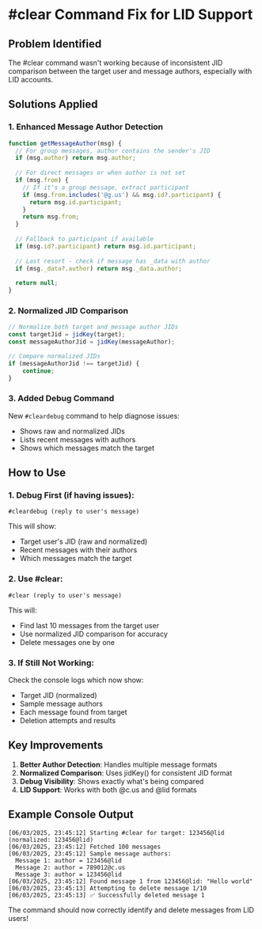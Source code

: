 # #clear Command Fix for LID Support

## Problem Identified
The #clear command wasn't working because of inconsistent JID comparison between the target user and message authors, especially with LID accounts.

## Solutions Applied

### 1. Enhanced Message Author Detection
```javascript
function getMessageAuthor(msg) {
  // For group messages, author contains the sender's JID
  if (msg.author) return msg.author;
  
  // For direct messages or when author is not set
  if (msg.from) {
    // If it's a group message, extract participant
    if (msg.from.includes('@g.us') && msg.id?.participant) {
      return msg.id.participant;
    }
    return msg.from;
  }
  
  // Fallback to participant if available
  if (msg.id?.participant) return msg.id.participant;
  
  // Last resort - check if message has _data with author
  if (msg._data?.author) return msg._data.author;
  
  return null;
}
```

### 2. Normalized JID Comparison
```javascript
// Normalize both target and message author JIDs
const targetJid = jidKey(target);
const messageAuthorJid = jidKey(messageAuthor);

// Compare normalized JIDs
if (messageAuthorJid !== targetJid) {
    continue;
}
```

### 3. Added Debug Command
New `#cleardebug` command to help diagnose issues:
- Shows raw and normalized JIDs
- Lists recent messages with authors
- Shows which messages match the target

## How to Use

### 1. Debug First (if having issues):
```
#cleardebug (reply to user's message)
```
This will show:
- Target user's JID (raw and normalized)
- Recent messages with their authors
- Which messages match the target

### 2. Use #clear:
```
#clear (reply to user's message)
```
This will:
- Find last 10 messages from the target user
- Use normalized JID comparison for accuracy
- Delete messages one by one

### 3. If Still Not Working:
Check the console logs which now show:
- Target JID (normalized)
- Sample message authors
- Each message found from target
- Deletion attempts and results

## Key Improvements

1. **Better Author Detection**: Handles multiple message formats
2. **Normalized Comparison**: Uses jidKey() for consistent JID format
3. **Debug Visibility**: Shows exactly what's being compared
4. **LID Support**: Works with both @c.us and @lid formats

## Example Console Output
```
[06/03/2025, 23:45:12] Starting #clear for target: 123456@lid (normalized: 123456@lid)
[06/03/2025, 23:45:12] Fetched 100 messages
[06/03/2025, 23:45:12] Sample message authors:
  Message 1: author = 123456@lid
  Message 2: author = 789012@c.us
  Message 3: author = 123456@lid
[06/03/2025, 23:45:12] Found message 1 from 123456@lid: "Hello world"
[06/03/2025, 23:45:13] Attempting to delete message 1/10
[06/03/2025, 23:45:13] ✅ Successfully deleted message 1
```

The command should now correctly identify and delete messages from LID users!